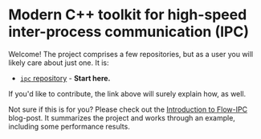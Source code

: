 # Modern C++ toolkit for high-speed inter-process communication (IPC)

Welcome!  The project comprises a few repositories, but as a user you will likely care about just one.  It is:
- [`ipc` repository](https://github.com/Flow-IPC/ipc/blob/main/README.md) - **Start here.**

If you'd like to contribute, the link above will surely explain how, as well.

Not sure if this is for you? Please check out the [Introduction to Flow-IPC](https://www.linode.com/blog/open-source/flow-ipc-introduction-low-latency-cpp-toolkit) blog-post. It summarizes the project and works through an example, including some performance results.
